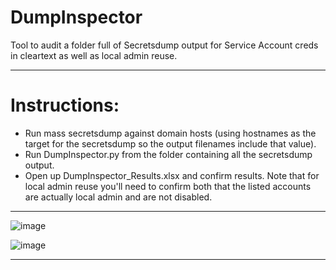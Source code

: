 # DumpInspector
Tool to audit a folder full of Secretsdump output for Service Account creds in cleartext as well as local admin reuse.

___

# Instructions:
- Run mass secretsdump against domain hosts (using hostnames as the target for the secretsdump so the output filenames include that value).
- Run DumpInspector.py from the folder containing all the secretsdump output.
- Open up DumpInspector_Results.xlsx and confirm results. Note that for local admin reuse you'll need to confirm both that the listed accounts are actually local admin and are not disabled.

___

![image](https://github.com/mattmillen15/DumpInspector/assets/68832392/5df1657a-b087-419f-b554-62d5db061d95)

![image](https://github.com/mattmillen15/DumpInspector/assets/68832392/ca2e68e4-12f3-4070-9088-d2173f28eb36)

___

